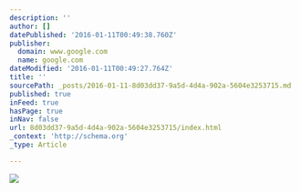```yaml
---
description: ''
author: []
datePublished: '2016-01-11T00:49:38.760Z'
publisher:
  domain: www.google.com
  name: google.com
dateModified: '2016-01-11T00:49:27.764Z'
title: ''
sourcePath: _posts/2016-01-11-8d03dd37-9a5d-4d4a-902a-5604e3253715.md
published: true
inFeed: true
hasPage: true
inNav: false
url: 8d03dd37-9a5d-4d4a-902a-5604e3253715/index.html
_context: 'http://schema.org'
_type: Article

---
```

![](https://49.media.tumblr.com/0b8687f34dad5c35f23799b29cf58a98/tumblr_nrsm67RMpF1sdoea6o1_500.gif)